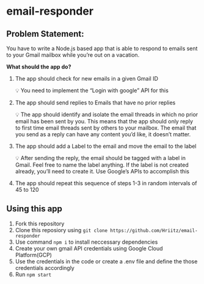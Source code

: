 # email-responder

## Problem Statement:

You have to write a Node.js based app that is able to respond to emails sent to your Gmail mailbox while you’re out on a vacation. 

**What should the app do?**

1. The app should check for new emails in a given Gmail ID
    
    <aside>
    💡 You need to implement the “Login with google” API for this
    
    </aside>
    
2. The app should send replies to Emails that have no prior replies
    
    <aside>
    💡 The app should identify and isolate the email threads in which no prior email has been sent by you. This means that the app should only reply to first time email threads sent by others to your mailbox.
    The email that you send as a reply can have any content you’d like, it doesn’t matter.
    
    </aside>
    
3. The app should add a Label to the email and move the email to the label
    
    <aside>
    💡 After sending the reply, the email should be tagged with a label in Gmail. Feel free to name the label anything. If the label is not created already, you’ll need to create it. 
    Use Google’s APIs to accomplish this
    
    </aside>
    
4. The app should repeat this sequence of steps 1-3 in random intervals of 45 to 120 

## Using this app
1. Fork this repository
2. Clone this reposiory using 
```git clone https://github.com/Hriitz/email-responder```
3. Use command ``` npm i ``` to install neccessary dependencies
4. Create your own gmail API credentials using Google Cloud Platform(GCP)
5. Use the credentials in the code or create a .env file and define the those credentials accordingly 
6. Run 
``` npm start ``` 
